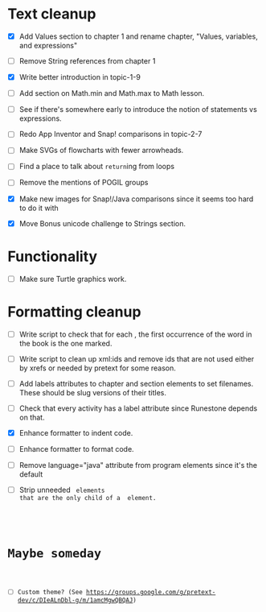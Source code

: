 # Text cleanup

- [x] Add Values section to chapter 1 and rename chapter, "Values, variables, and expressions"

- [ ] Remove String references from chapter 1

- [x] Write better introduction in topic-1-9

- [ ] Add section on Math.min and Math.max to Math lesson.

- [ ] See if there's somewhere early to introduce the notion of statements vs expressions.

- [ ] Redo App Inventor and Snap! comparisons in topic-2-7

- [ ] Make SVGs of flowcharts with fewer arrowheads.

- [ ] Find a place to talk about `return`ing from loops

- [ ] Remove the mentions of POGIL groups

- [x] Make new images for Snap!/Java comparisons since it seems too hard to do
      it with <sidebyside>

- [x] Move Bonus unicode challenge to Strings section.

# Functionality

- [ ] Make sure Turtle graphics work.

# Formatting cleanup

- [ ] Write script to check that for each <term>, the first occurrence of the
      word in the book is the one marked.

- [ ] Write script to clean up xml:ids and remove ids that are not used either
      by xrefs or needed by pretext for some reason.

- [ ] Add labels attributes to chapter and section elements to set filenames.
      These should be slug versions of their titles.

- [ ] Check that every activity has a label attribute since Runestone depends on that.

- [x] Enhance formatter to indent code.

- [ ] Enhance formatter to format code.

- [ ] Remove language="java" attribute from program elements since it's the default

- [ ] Strip unneeded <code> elements that are the only child of a <program> element.

# Maybe someday

- [ ] Custom theme? (See https://groups.google.com/g/pretext-dev/c/DIeALnDbl-g/m/1amcMgwQBQAJ)
